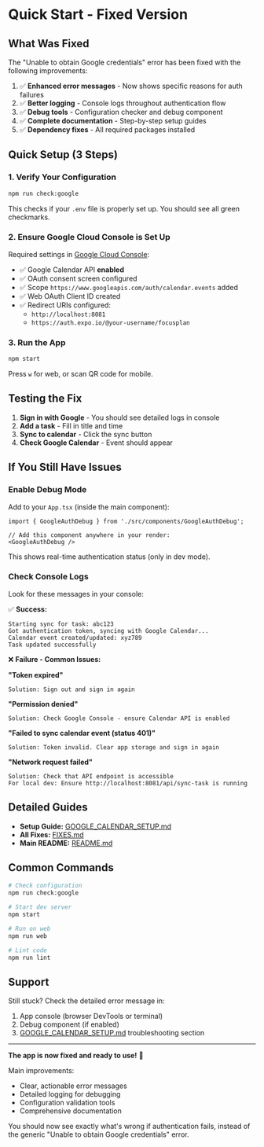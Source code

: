 # Quick Start - Fixed Version

## What Was Fixed

The "Unable to obtain Google credentials" error has been fixed with the following improvements:

1. ✅ **Enhanced error messages** - Now shows specific reasons for auth failures
2. ✅ **Better logging** - Console logs throughout authentication flow
3. ✅ **Debug tools** - Configuration checker and debug component
4. ✅ **Complete documentation** - Step-by-step setup guides
5. ✅ **Dependency fixes** - All required packages installed

## Quick Setup (3 Steps)

### 1. Verify Your Configuration
```bash
npm run check:google
```

This checks if your `.env` file is properly set up. You should see all green checkmarks.

### 2. Ensure Google Cloud Console is Set Up

Required settings in [Google Cloud Console](https://console.cloud.google.com/):

- ✅ Google Calendar API **enabled**
- ✅ OAuth consent screen configured
- ✅ Scope `https://www.googleapis.com/auth/calendar.events` added
- ✅ Web OAuth Client ID created
- ✅ Redirect URIs configured:
  - `http://localhost:8081`
  - `https://auth.expo.io/@your-username/focusplan`

### 3. Run the App
```bash
npm start
```

Press `w` for web, or scan QR code for mobile.

## Testing the Fix

1. **Sign in with Google** - You should see detailed logs in console
2. **Add a task** - Fill in title and time
3. **Sync to calendar** - Click the sync button
4. **Check Google Calendar** - Event should appear

## If You Still Have Issues

### Enable Debug Mode

Add to your `App.tsx` (inside the main component):

```tsx
import { GoogleAuthDebug } from './src/components/GoogleAuthDebug';

// Add this component anywhere in your render:
<GoogleAuthDebug />
```

This shows real-time authentication status (only in dev mode).

### Check Console Logs

Look for these messages in your console:

✅ **Success:**
```
Starting sync for task: abc123
Got authentication token, syncing with Google Calendar...
Calendar event created/updated: xyz789
Task updated successfully
```

❌ **Failure - Common Issues:**

**"Token expired"**
```
Solution: Sign out and sign in again
```

**"Permission denied"**
```
Solution: Check Google Console - ensure Calendar API is enabled
```

**"Failed to sync calendar event (status 401)"**
```
Solution: Token invalid. Clear app storage and sign in again
```

**"Network request failed"**
```
Solution: Check that API endpoint is accessible
For local dev: Ensure http://localhost:8081/api/sync-task is running
```

## Detailed Guides

- **Setup Guide:** [GOOGLE_CALENDAR_SETUP.md](./GOOGLE_CALENDAR_SETUP.md)
- **All Fixes:** [FIXES.md](./FIXES.md)
- **Main README:** [README.md](./README.md)

## Common Commands

```bash
# Check configuration
npm run check:google

# Start dev server
npm start

# Run on web
npm run web

# Lint code
npm run lint
```

## Support

Still stuck? Check the detailed error message in:
1. App console (browser DevTools or terminal)
2. Debug component (if enabled)
3. [GOOGLE_CALENDAR_SETUP.md](./GOOGLE_CALENDAR_SETUP.md) troubleshooting section

---

**The app is now fixed and ready to use!** 🎉

Main improvements:
- Clear, actionable error messages
- Detailed logging for debugging
- Configuration validation tools
- Comprehensive documentation

You should now see exactly what's wrong if authentication fails, instead of the generic "Unable to obtain Google credentials" error.
